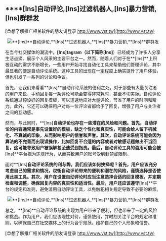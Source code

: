 ## ****[Ins]**自动评论,**[Ins]**过滤机器人,**[Ins]**暴力营销,**[Ins]**群群发**

[😍想了解推广相关软件的朋友请登录 http://www.vst.tw](http://www.vst.tw)

 <center><img src="https://vst.tw/MP4/tuiguang/png/2.png" alt="**[Ins]**自动评论,**[Ins]**过滤机器人,**[Ins]**暴力营销,**[Ins]**群群发"></center>

在当今社交媒体的潮流中，**[Ins]**tagram（以下简称**[Ins]**）已经成为了许多人分享生活点滴、展示个人风采的主要平台之一。然而，随着人们对于在**[Ins]**上积极互动的需求不断增长，一些用户开始寻找自动化工具来帮助他们管理评论，其中最显著的便是自动评论系统。这种工具的出现在一定程度上确实提升了用户体验，但也引发了一系列的讨论和争议。

首先，让我们来看看**[Ins]**自动评论系统的便利之处。对于那些有大量关注者的用户来说，手动回复每一条评论可能会变得非常耗时，甚至不切实际。自动评论系统通过预设好的回复模板，可以迅速地应对大量评论，节省了用户的时间和精力。此外，它还可以确保用户对每一位评论者都给予了回复，增强了用户与关注者之间的互动感。

然而，与此同时，**[Ins]**自动评论也存在一些潜在的风险和问题。首先，自动评论的内容通常是事先设置好的模板，缺乏个性化和真实性，可能会给人留下机械化、不真诚的印象，从而影响用户的信誉和声誉。其次，自动评论系统可能会因为算法的不完善而出现误操作，比如回复不合适的内容或者对敏感话题做出不当回复，这可能导致用户被误解甚至遭受到指责。最后，自动评论工具的滥用可能会被**[Ins]**平台视为违规行为，从而导致用户的账号受到封禁或限制。

面对**[Ins]**自动评论系统的利与弊，我们应该如何抉择呢？首先，用户应该充分考虑自己的需求和情况，权衡自动评论带来的便利和潜在的风险，谨慎选择是否使用此类工具。其次，用户在设置自动评论时应当注意选择合适的回复模板，并定期检查和调整，确保回复内容的真实性和适当性。最后，用户还应该遵守**[Ins]**平台的规定和准则，避免滥用自动评论工具，以免触犯相关规定导致不必要的麻烦。

 <center><img src="https://vst.tw/MP4/tuiguang/png/1.png" alt="**[Ins]**自动评论,**[Ins]**过滤机器人,**[Ins]**暴力营销,**[Ins]**群群发"></center>

总之，**[Ins]**自动评论系统的出现为用户带来了便利，但也带来了一定的风险和挑战。作为用户，我们应该理性对待，谨慎使用，并时刻关注平台的规定和准则，以确保自己在社交媒体上的行为合乎规范，维护自己的个人形象和信誉。

[😍想了解推广相关软件的朋友请登录 http://www.vst.tw](http://www.vst.tw)



